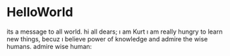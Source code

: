 # HelloWorld
its a message to all world.
hi all dears; ı am Kurt ı am really hungry to learn new things, becuz ı believe power of knowledge and admire the wise humans.
admire wise human:
